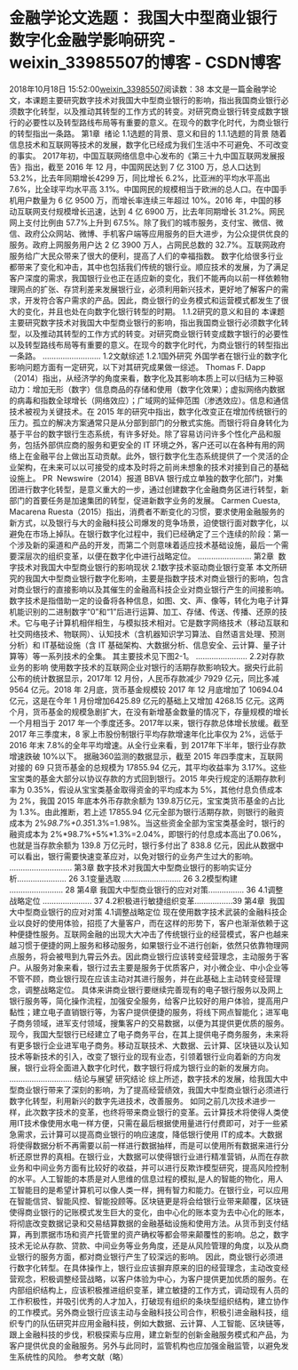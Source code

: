 # 金融学论文选题： 我国大中型商业银行数字化金融学影响研究 - weixin_33985507的博客 - CSDN博客
2018年10月18日 15:52:00[weixin_33985507](https://me.csdn.net/weixin_33985507)阅读数：38
本文是一篇金融学论文，本课题主要研究数字技术对我国大中型商业银行的影响，指出我国商业银行必须数字化转型，以及推动其转型的工作方式的转变。对研究商业银行转变成数字银行的必要性以及转型路线布局等有重要的意义。在现今的数字化时代，为商业银行的转型指出一条路。
第1章  绪论
1.1选题的背景、意义和目的
1.1.1选题的背景
随着信息技术和互联网等技术的发展，数字化已经成为我们生活中不可避免、不可改变的事实。
2017年初，中国互联网络信息中心发布的《第三十九中国互联网发展报告》指出，截至 2016 年 12 月，中国网民达到 7 亿 3100 万，总人口达到 53.2%，比去年同期增长4299 万，同比增长 6.2%，比亚洲的平均水平高出 7.6%，比全球平均水平高 3.1%。中国网民的规模相当于欧洲的总人口。在中国手机用户数量为 6 亿 9500 万，而增长率连续三年超过 10%。2016 年，中国的移动互联网支付规模增长迅速，达到 4 亿 6900 万，比去年同期增长 31.2%。网民网上支付比例由 57.7%上升到 67.5%。除了我们的城市服务，支付宝、微信、微信、政府公众网站、微博、手机客户端等应用服务的巨大进步，为公众提供优良的服务。政府上网服务用户达 2 亿 3900 万人，占网民总数的 32.7%。互联网政府服务给广大民众带来了很大的便利，提高了人们的幸福指数。
数字化给很多行业都带来了变化和冲击，其中也包括我们传统的银行业。顺应技术的发展，为了满足客户深度的需求，我国银行业也正在适应新的变化，我们不能再向以前一样依赖物理网点的扩张、存贷利差来发展银行业，必须利用新兴技术，更好地了解客户的需求，开发符合客户需求的产品。因此，商业银行的业务模式和运营模式都发生了很大的变化，并且也处在向数字化银行转型的时期。
1.1.2研究的意义和目的
本课题主要研究数字技术对我国大中型商业银行的影响，指出我国商业银行必须数字化转型，以及推动其转型的工作方式的转变。对研究商业银行转变成数字银行的必要性以及转型路线布局等有重要的意义。在现今的数字化时代，为商业银行的转型指出一条路。
..........................
1.2文献综述
1.2.1国外研究
外国学者在银行业的数字化影响问题方面有一定研究，以下对其研究成果做一综述。
Thomas F. Dapp（2014）指出，从经济学的角度来看，数字化及其影响本质上可以归结为三种驱动力：增加无形（数字）信息商品的存储和使用（数字化效果）；虚拟网络内数据的病毒和指数全球增长（网络效应）；广域网的延伸范围（渗透效应）。信息和通信技术被视为关键技术。在 2015 年的研究中指出，数字化改变正在增加传统银行的压力。孤立的解决方案通常只是从分部到部门的分散式实施。而银行将自身转化为基于平台的数字银行生态系统，有许多好处。除了容易访问许多个性化产品和服务，包括外部供应商的服务和更安全的 IT 环境之外，客户还可以在各种有用的网络上在金融平台上做出互动贡献。此外，银行数字化生态系统提供了一个灵活的企业架构，在未来可以以可接受的成本及时将之前尚未想象的技术对接到自己的基础设施上。
PR  Newswire（2014）报道 BBVA 银行成立单独的数字化部门，对集团进行数字化转型，是意义重大的一步，通过创建数字化金融商务区进行转型，新部门的首要任务是加速集团的转型，促进新数字业务的发展。
Carmen Cuesta, Macarena Ruesta（2015）指出，消费者不断变化的习惯，要求使用金融服务的新方式，以及银行与大的金融科技公司爆发的竞争场景，迫使银行面对数字化，以避免在市场上掉队。在银行数字化过程中，我们已经确定了三个连续的阶段：第一个涉及新的渠道和产品的开发，而第二个则意味着适应技术基础设施，最后一个需要深层次的组织变革，以便在数字化中进行战略定位。
........................
第2章  数字技术对我国大中型商业银行的影响现状
2.1数字技术驱动商业银行变革
本文所研究的我国大中型商业银行数字化影响，主要是指数字技术对商业银行的影响，包含对商业银行的直接影响以及其催生的金融高科技企业对商业银行产生的间接影响。
数字技术是指借助一定的设备将各种信息，如图、文、声、像等，转化为电子计算机能识别的二进制数字“0”和“1”后进行运算、加工、存储、传送、传播、还原的技术。它与电子计算机相伴相生，与模拟技术相对。它是数字网络技术（移动互联和社交网络技术、物联网）、认知技术（含机器知识学习算法、自然语言处理、预测分析）和 IT基础设施（含 IT 基础架构、大数据分析、信息安全、云计算、量子计算等）等一系列技术的全集。
其主要技术见下图2-1。
.......................
2.2对存款业务的影响
使用数字技术的互联网企业对银行的活期存款影响较大。据央行此前公布的统计数据显示，2017年 12 月份，人民币存款减少 7929 亿元，同比多减 9564 亿元。2018 年 2月底，货币基金规模较 2017 年 12 月底增加了 10694.04 亿元，这是在今年 1 月份增加6425.89 亿元的基础上又增加 4268.15 亿元。这两个月，货币基金的规模急剧扩大，在没有新增基金数量的情况下，存量规模的增长一个月相当于 2017 年一个季度还多。2017年以来，银行存款总体增长放缓。截至 2017 年三季度末，8 家上市股份制银行平均存款增速年化比率仅为 2%，远低于 2016 年末 7.8%的全年平均增速。从全行业来看，到 2017年下半年，银行业存款增速跌破 10%以下。
据融360监测的数据显示，截至 2015 年四季度末，互联网对接的 69 只货币基金的总规模为 17855.94 亿元，其平均收益率为 3.17%。这些宝宝类的基金大部分以协议存款的方式回到银行。2015 年央行规定的活期存款利率为 0.35%，假设从宝宝类基金取得资金的平均成本为 5%，其他付息负债成本为 2%，我国 2015 年底本外币存款余额为 139.8万亿元，宝宝类货币基金的占比为 1.3%。由此推断，若上述 17855.94 亿元全部为银行活期存款，则银行的融资成本为 2%*98.7%+0.35*1.3%=1.98%。当这些资金全部为宝宝类基金时，银行的融资成本为 2%*98.7%+5%*1.3%=2.04%，即银行的付息成本高出了0.06%，也就是当存款余额为 139.8 万亿元时，银行多付出了 838.8 亿元，因此从数据中可以看出，银行需要快速变革应对，以免对银行的业务产生过大的影响。
............................
第3章 数字技术对我国大中型商业银行的影响实证分析...................... 26
3.1变量选取 .......................... 26
3.2模型构建 ........................ 28
第4章 我国大中型商业银行的应对对策................ 36
4.1调整战略定位 ...................... 37
4.2积极进行敏捷组织变革.................39
第4章  我国大中型商业银行的应对对策
4.1调整战略定位
现在使用数字技术武装的金融科技企业以良好的使用体验，招揽了大量客户，而在这样的形势下，客户也渐渐依赖于这种便捷性服务。互联网金融的出现大大冲击了传统银行业的经营模式，客户也越来越习惯于便捷的网上服务和移动服务，如果银行业不进行创新，依然只依靠物理网点服务，将会被甩到九霄云外去。因此商业银行应该转变经营理念，主动服务于客户。从服务对象来看，银行过去主要是服务于优质客户，对小微企业、中小企业等不管不顾，商业银行现在应该主动对其进行服务，并在此基础上主动转变经营理念，调整战略定位。
具体来讲商业银行要继续完善现有的电子银行服务以及网上银行服务等，简化操作流程，加强安全服务，给客户比较好的用户体验，提高用户黏性；建立电子直销银行等，为客户提供便捷的服务，将线下网点智能化；进军电子商务领域，进军支付领域，搜集客户的交易数据，以便为其提供更优质的服务。现今，我国大型银行已经建立了电子商务平台，在其上提供电子商务服务，未来将有更多银行企业进军电子商务。移动互联技术、大数据、云计算、区块链以及认知技术等新技术的引入，改变了银行业的现有业态，引领着银行业向着新的方向发展，银行业将全面进入数字化时代，数字银行将成为银行业的新的发展方向。
............................
结论与展望
研究结论
综上所述，数字技术的发展，给我国大中型商业银行带来了深刻的影响，为了提高经营绩效，我国大中型商业银行必须进行数字化转型，利用新兴的数字先进技术，改善服务。
如同之前几次技术进步一样，此次数字技术的变革，也终将带来商业银行的变革。云计算技术将使得人类使用IT技术像使用水电一样方便，只需在最后根据使用量进行付费即可，对于一些紧急需求，云计算可以提高商业银行的响应速度，降低银行使用 IT的成本。大数据将使得数据分析不再需要以前一样进行数据抽样，而是可以使用所有数据来进行分析还原世界的真相。在银行业，大数据可以使得银行业进行精准营销，从而在存款业务和中间业务方面有比较好的收益，并可以进行反欺诈模型研究，提高风险控制的水平。人工智能的本质是对人思维的信息过程的模拟,是人的智能的物化，用人工智能目的是希望计算机可以像人类一样，拥有智力和能力。在银行业，可以应用在智能信贷、智能风控、智能投顾等。区块链更是将会给银行业带来颠覆，区块链使得商业银行的记账模式发生巨大的变化，由中心化的账本变为去中心化的账本，将彻底改变数据记录和交易结算数据的金融基础设施和使用方法。从货币到支付结算，再到票据市场和资产托管里的资产确权等都会带来颠覆性的影响。总之，数字技术无论从存款、贷款、中间业务等业务角度，还是从风险管理的角度，以及从商业银行的服务方面，都对商业银行产生了较深远的影响。
因此，商业银行必须进行数字化转型。在具体操作上，银行业应该摒弃原来的旧的经营理念，主动改变经营观念，积极调整经营战略，以客户体验为中心，为客户提供更加优质的服务。在内部组织结构上，应该积极推进组织变革，建立敏捷的工作方式，调动现有人员的工作积极性，并吸引优秀的人才加入，打破现有组织的条块型组织结构，建立协作的工作模式。另外商业银行应该主动与金融科技公司合作，积极引进金融科技，组织专门的队伍研究并应用金融科技，例如大数据、云计算、人工智能、区块链等，跟上金融科技的步伐，积极探索与应用，建立新型的创新金融服务模式和产品，为客户提供优良的金融服务。另外与此同时，监管机构也应加强金融监管，以避免发生系统性的风险。
参考文献（略）
